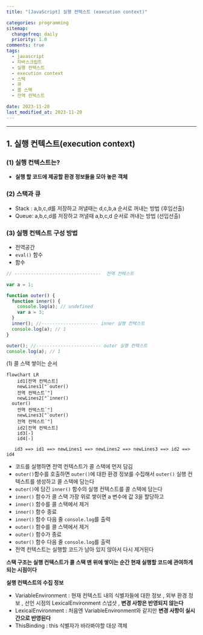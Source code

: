 ```yaml
---
title: "[JavaScript] 실행 컨텍스트 (execution context)"

categories: programming
sitemap:
  changefreq: daily
  priority: 1.0
comments: true
tags:
  - javascript
  - 자바스크립트
  - 실행 컨텍스트
  - execution context
  - 스택
  - 큐
  - 콜 스택
  - 전역 컨텍스트

date: 2023-11-20
last_modified_at: 2023-11-20
---
```


---

## 1. 실행 컨텍스트(execution context)

### (1) 실행 컨텍스트는?

- **실행 할 코드에 제공할 환경 정보들을 모아 놓은 객체**

### (2) 스택과 큐

- Stack : a,b,c,d를 저장하고 꺼낼때는 d,c,b,a 순서로 꺼내는 방법 (후입선출)
- Queue: a,b,c,d를 저장하고 꺼낼때 a,b,c,d 순서로 꺼내는 방법 (선입선출)

### (3) 실행 컨텍스트 구성 방법

- 전역공간
- `eval()` 함수
- 함수

```jsx
// --------------------------------  전역 컨텍스트

var a = 1;

function outer() {
  function inner() {
    console.log(a); // undefined
    var a = 3;
  }
  inner(); //--------------------- inner 실행 컨텍스트
  console.log(a); // 1
}

outer(); //------------------------ outer 실행 컨텍스트
console.log(a); // 1
```

(1) 콜 스택 쌓이는 순서

```mermaid!
flowchart LR
	id1[전역 컨텍스트]
	newLines1["`outer()
    전역 컨텍스트`"]
	newLines2["`inner()
  outer()
	전역 컨텍스트`"]
	newLines3["`outer()
    전역 컨텍스트`"]
	id2[전역 컨텍스트]
	id3[-]
	id4[-]

   id3 ==> id1 ==> newLines1 ==> newLines2 ==> newLines3 ==> id2 ==> id4
```

- 코드를 실행하면 전역 컨텍스트가 콜 스택에 먼저 담김
- `outer()`함수를 호출하면 `outer()`에 대한 환경 정보를 수집해서 `outer()` 실행 컨텍스트를 생성하고 콜 스택에 담는다
- `outer()`에 담긴 `inner()` 함수의 실행 컨텍스트를 콜 스택에 담는다
- `inner()` 함수가 콜 스택 가장 위로 쌓이면 a 변수에 값 3을 할당하고
- `inner()` 함수를 콜 스택에서 제거
- `inner()` 함수 종료
- `inner()` 함수 다음 줄 `console.log`를 출력
- `outer()` 함수를 콜 스택에서 제거
- `outer()` 함수가 종료
- `outer()` 함수 다음 줄 `console.log`를 출력
- 전역 컨텍스트는 실행할 코드가 남아 있지 않아서 다시 제거된다

**스택 구조는 실행 컨텍스트가 콜 스택 맨 위에 쌓이는 순간 현재 실행할 코드에 관여하게 되는 시점이다**

**실행 컨텍스트의 수집 정보**

- VariableEnvironment : 현재 컨텍스트 내의 식별자들에 대한 정보 , 외부 환경 정보 , 선언 시점의 LexicalEnvironment 스냅샷 , **변경 사항은 반영되지 않는다**
- LexicalEnvironment : 처음엔 VariableEnvironment와 같지만 **변경 사항이 실시간으로 반영된다**
- ThisBinding : this 식별자가 바라봐야할 대상 객체
